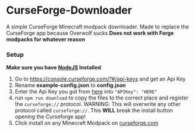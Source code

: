 # CurseForge-Downloader
A simple CurseForge Minecraft modpack downloader. Made to replace the CurseForge app because Overwolf sucks
**Does not work with Forge modpacks for whatever reason**

### Setup
**Make sure you have [NodeJS](https://nodejs.org/en/) Installed**
1. Go to https://console.curseforge.com/?#/api-keys and get an Api Key
2. Rename **example-config.json** to **config.json**
3. Enter the Api Key you got from [here](https://console.curseforge.com/?#/api-keys) into `"APIKey": "HERE"`
4. run `npm run download` to copy the files to the correct place and register the `curseforge://` protocol. WARNING: This will overwrite any other protocol called `curseforge://`. This **WILL** break the install button opening the Curseforge app!
5. Click install on any Minecraft Modpack on [curseforge.com](https://www.curseforge.com/minecraft/modpacks)
